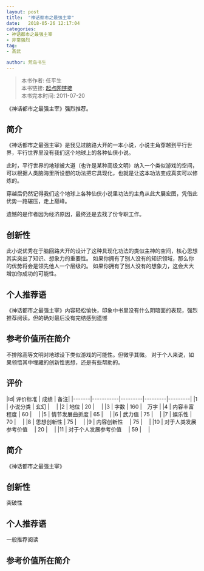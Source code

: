 ```yaml
---
layout: post
title:  "神话都市之最强主宰"
date:   2018-05-26 12:17:04
categories:
- 神话都市之最强主宰
- 非常强烈
tag:
- 高武

author: 荒岛书生
---
```


> 本书作者:  任平生  
> 本书链接:  [起点网链接](https://book.qidian.com/info/1209977)  
> 本书完本时间: 2011-07-20

《神话都市之最强主宰》强烈推荐。
<!---more--->

## 简介
《神话都市之最强主宰》是我见过脑路大开的一本小说，小说主角穿越到平行世界，平行世界里没有我们这个地球上的各种仙侠小说。

此时，平行世界的地球被大道（也许是某种高级文明）纳入一个类似游戏的空间，可以根据人类脑海里所设想的功法把它具现化，也就是让这本功法变成真实可以修炼的。

穿越后仍然记得我们这个地球上各种仙侠小说里功法的主角从此大展宏图，凭借此优势一路碾压，走上巅峰。

遗憾的是作者因为经济原因，最终还是去找了份专职工作。

## 创新性
此小说优秀在于脑回路大开的设计了这种具现化功法的类似主神的空间，核心思想其实突出了知识、想象力的重要性。
如果你拥有了别人没有的知识领域，那么你的优势将会是领先他人一个层级的。
如果你拥有了别人没有的想象力，这会大大增加你成功的可能性。

## 个人推荐语
《神话都市之最强主宰》内容轻松愉快，印象中书里没有什么阴暗面的表现，强烈推荐阅读。但的确对最后没有完结感到遗憾

## 参考价值所在简介
不排除高等文明对地球设下类似游戏的可能性。但微乎其微。
对于个人来说，如果领悟其中埋藏的创新性思想，还是有些帮助的。

## 评价

|Id| 评价标准   |  成绩 | 备注|
|-------|-----------|---------|---------|---------|
|1 | 小说分类        | 玄幻  |　 |
|2 | 地位            | 20  |　 |
|3 | 字数            | 160  |　万字 |
|4 | 内容丰富程度     | 60  |　 |
|5 | 情节发展曲折度    | 65  |　 |
|6 | 武力值          | 75  |　 |
|7 | 娱乐性           | 70  |　 |
|8 | 思想创新性       | 75  |　 |
|9 | 内容创新性　      | 75  |　 |
|10 | 对于人类发展参考价值　        | 20  |　 |
|11 | 对于个人发展参考价值　        | 59  |　 |

## 简介
《神话都市之最强主宰》


## 创新性
突破性

## 个人推荐语
一般推荐阅读

## 参考价值所在简介
